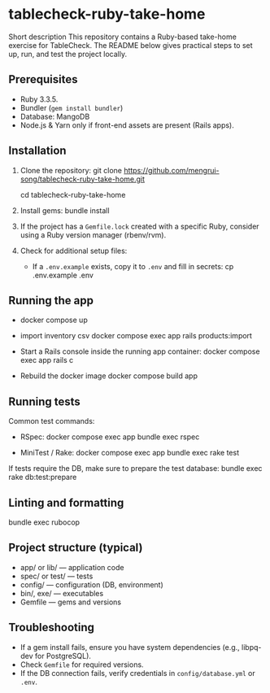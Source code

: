 # tablecheck-ruby-take-home

Short description
This repository contains a Ruby-based take-home exercise for TableCheck. The README below gives practical steps to set up, run, and test the project locally.

## Prerequisites

- Ruby 3.3.5.
- Bundler (`gem install bundler`)
- Database: MangoDB
- Node.js & Yarn only if front-end assets are present (Rails apps).

## Installation

1. Clone the repository:
   git clone <https://github.com/mengrui-song/tablecheck-ruby-take-home.git>

   cd tablecheck-ruby-take-home

2. Install gems:
   bundle install

3. If the project has a `Gemfile.lock` created with a specific Ruby, consider using a Ruby version manager (rbenv/rvm).

4. Check for additional setup files:
   - If a `.env.example` exists, copy it to `.env` and fill in secrets:
     cp .env.example .env

## Running the app

- docker compose up

- import inventory csv
  docker compose exec app rails products:import

- Start a Rails console inside the running app container:
  docker compose exec app rails c

- Rebuild the docker image
  docker compose build app

## Running tests

Common test commands:

- RSpec:
  docker compose exec app bundle exec rspec

- MiniTest / Rake:
  docker compose exec app bundle exec rake test

If tests require the DB, make sure to prepare the test database:
bundle exec rake db:test:prepare

## Linting and formatting

bundle exec rubocop

## Project structure (typical)

- app/ or lib/ — application code
- spec/ or test/ — tests
- config/ — configuration (DB, environment)
- bin/, exe/ — executables
- Gemfile — gems and versions

## Troubleshooting

- If a gem install fails, ensure you have system dependencies (e.g., libpq-dev for PostgreSQL).
- Check `Gemfile` for required versions.
- If the DB connection fails, verify credentials in `config/database.yml` or `.env`.

<!-- End of README -->
